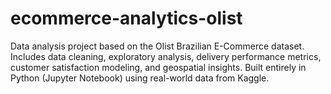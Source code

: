 # ecommerce-analytics-olist
Data analysis project based on the Olist Brazilian E-Commerce dataset. Includes data cleaning, exploratory analysis, delivery performance metrics, customer satisfaction modeling, and geospatial insights. Built entirely in Python (Jupyter Notebook) using real-world data from Kaggle.
